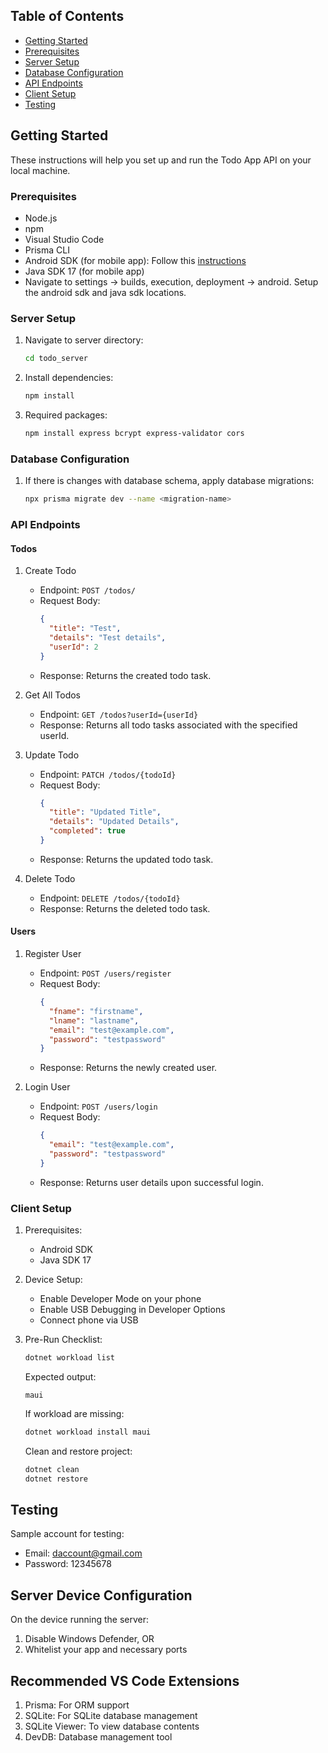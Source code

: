## Table of Contents

- [Getting Started](#getting-started)
- [Prerequisites](#prerequisites)
- [Server Setup](#server-setup)
- [Database Configuration](#database-configuration)
- [API Endpoints](#api-endpoints)
- [Client Setup](#client-setup)
- [Testing](#testing)

## Getting Started

These instructions will help you set up and run the Todo App API on your local machine.

### Prerequisites

* Node.js
* npm
* Visual Studio Code
* Prisma CLI
* Android SDK (for mobile app): Follow this [instructions](https://learn.microsoft.com/en-us/dotnet/android/getting-started/installation/dependencies)
* Java SDK 17 (for mobile app)
* Navigate to settings -> builds, execution, deployment -> android. Setup the android sdk and java sdk locations.

### Server Setup

1. Navigate to server directory:
   ```bash
   cd todo_server
   ```
2. Install dependencies:
   ```bash
   npm install
   ```
3. Required packages:
   ```bash
   npm install express bcrypt express-validator cors
   ```

### Database Configuration

1. If there is changes with database schema, apply database migrations:
   ```bash
   npx prisma migrate dev --name <migration-name>
   ```

### API Endpoints

#### Todos

1. Create Todo
    - Endpoint: `POST /todos/`
    - Request Body:
      ```json
      {
        "title": "Test",
        "details": "Test details",
        "userId": 2
      }
      ```
    - Response: Returns the created todo task.

2. Get All Todos
    - Endpoint: `GET /todos?userId={userId}`
    - Response: Returns all todo tasks associated with the specified userId.

3. Update Todo
    - Endpoint: `PATCH /todos/{todoId}`
    - Request Body:
      ```json
      {
        "title": "Updated Title",
        "details": "Updated Details",
        "completed": true
      }
      ```
    - Response: Returns the updated todo task.

4. Delete Todo
    - Endpoint: `DELETE /todos/{todoId}`
    - Response: Returns the deleted todo task.

#### Users

1. Register User
    - Endpoint: `POST /users/register`
    - Request Body:
      ```json
      {
        "fname": "firstname",
        "lname": "lastname",
        "email": "test@example.com",
        "password": "testpassword"
      }
      ```
    - Response: Returns the newly created user.

2. Login User
    - Endpoint: `POST /users/login`
    - Request Body:
      ```json
      {
        "email": "test@example.com",
        "password": "testpassword"
      }
      ```
    - Response: Returns user details upon successful login.

### Client Setup

1. Prerequisites:
    - Android SDK
    - Java SDK 17

2. Device Setup:
    - Enable Developer Mode on your phone
    - Enable USB Debugging in Developer Options
    - Connect phone via USB

3. Pre-Run Checklist:
   ```bash
   dotnet workload list
   ```
   Expected output:
   ```
   maui
   ```
   If workload are missing:
   ```bash
   dotnet workload install maui
   ```
   Clean and restore project:
   ```bash
   dotnet clean
   dotnet restore
   ```

## Testing

Sample account for testing:
- Email: daccount@gmail.com
- Password: 12345678

## Server Device Configuration

On the device running the server:
1. Disable Windows Defender, OR
2. Whitelist your app and necessary ports

## Recommended VS Code Extensions

1. Prisma: For ORM support
2. SQLite: For SQLite database management
3. SQLite Viewer: To view database contents
4. DevDB: Database management tool